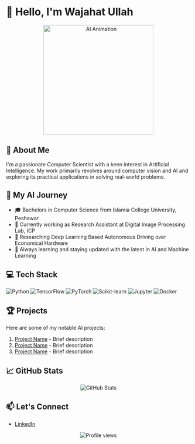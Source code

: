 # 👋 Hello, I'm Wajahat Ullah

<div align="center">
  <img src="https://media.giphy.com/media/3o7qE1YN7aBOFPRw8E/giphy.gif" width="300" alt="AI Animation">
</div>

## 🧠 About Me

I'm a passionate Computer Scientist with a keen interest in Artificial Intelligence. My work primarily revolves around computer vision and AI and exploring its practical applications in solving real-world problems.

## 🚀 My AI Journey

- 🎓 Bachelors in Computer Science from Islamia College University, Peshawar
- 💼 Currently working as Research Assistant at Digital Image Processing Lab, ICP
- 🔭 Researching Deep Learning Based Autonomous Driving over Economical Hardware
- 🌱 Always learning and staying updated with the latest in AI and Machine Learning

## 💻 Tech Stack

![Python](https://img.shields.io/badge/-Python-3776AB?style=flat-square&logo=Python&logoColor=white)
![TensorFlow](https://img.shields.io/badge/-TensorFlow-FF6F00?style=flat-square&logo=TensorFlow&logoColor=white)
![PyTorch](https://img.shields.io/badge/-PyTorch-EE4C2C?style=flat-square&logo=PyTorch&logoColor=white)
![Scikit-learn](https://img.shields.io/badge/-Scikit--learn-F7931E?style=flat-square&logo=scikit-learn&logoColor=white)
![Jupyter](https://img.shields.io/badge/-Jupyter-F37626?style=flat-square&logo=Jupyter&logoColor=white)
![Docker](https://img.shields.io/badge/-Docker-2496ED?style=flat-square&logo=Docker&logoColor=white)

## 🏆 Projects

Here are some of my notable AI projects:

1. [Project Name](link-to-repo) - Brief description
2. [Project Name](link-to-repo) - Brief description
3. [Project Name](link-to-repo) - Brief description

## 📈 GitHub Stats

<div align="center">
  <img src="https://github-readme-stats.vercel.app/api?username=yourusername&show_icons=true&theme=radical" alt="GitHub Stats">
</div>

## 📫 Let's Connect

- [LinkedIn](https://www.linkedin.com/in/wajht7553/)

<div align="center">
  <img src="https://komarev.com/ghpvc/?username=yourusername&color=blueviolet" alt="Profile views">
</div>
